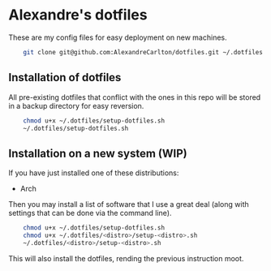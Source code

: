# Alexandre's dotfiles
These are my config files for easy deployment on new machines.

```bash
    git clone git@github.com:AlexandreCarlton/dotfiles.git ~/.dotfiles
```

## Installation of dotfiles
All pre-existing dotfiles that conflict with the ones in this repo will be stored in a backup directory for easy reversion.

```bash
    chmod u+x ~/.dotfiles/setup-dotfiles.sh
    ~/.dotfiles/setup-dotfiles.sh
```

## Installation on a new system (WIP)
If you have just installed one of these distributions:

 - Arch

Then you may install a list of software that I use a great deal (along with settings that can be done via the command line).
```bash
    chmod u+x ~/.dotfiles/setup-dotfiles.sh
    chmod u+x ~/.dotfiles/<distro>/setup-<distro>.sh
    ~/.dotfiles/<distro>/setup-<distro>.sh
```
This will also install the dotfiles, rending the previous instruction moot.
